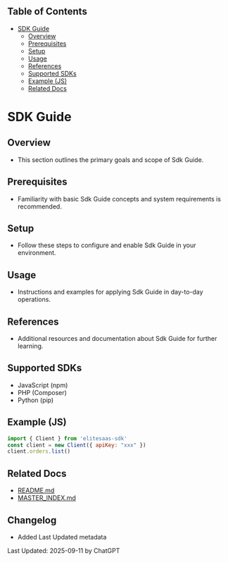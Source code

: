 <!-- START doctoc generated TOC please keep comment here to allow auto update -->
<!-- DON'T EDIT THIS SECTION, INSTEAD RE-RUN doctoc TO UPDATE -->
## Table of Contents

- [SDK Guide](#sdk-guide)
  - [Overview](#overview)
  - [Prerequisites](#prerequisites)
  - [Setup](#setup)
  - [Usage](#usage)
  - [References](#references)
  - [Supported SDKs](#supported-sdks)
  - [Example (JS)](#example-js)
  - [Related Docs](#related-docs)

<!-- END doctoc generated TOC please keep comment here to allow auto update -->

# SDK Guide

## Overview
- This section outlines the primary goals and scope of Sdk Guide.

## Prerequisites
- Familiarity with basic Sdk Guide concepts and system requirements is recommended.

## Setup
- Follow these steps to configure and enable Sdk Guide in your environment.

## Usage
- Instructions and examples for applying Sdk Guide in day-to-day operations.

## References
- Additional resources and documentation about Sdk Guide for further learning.


## Supported SDKs
- JavaScript (npm)
- PHP (Composer)
- Python (pip)

## Example (JS)
```javascript
import { Client } from 'elitesaas-sdk'
const client = new Client({ apiKey: "xxx" })
client.orders.list()
```

## Related Docs
- [README.md](README.md)
- [MASTER_INDEX.md](MASTER_INDEX.md)


## Changelog
- Added Last Updated metadata

Last Updated: 2025-09-11 by ChatGPT
